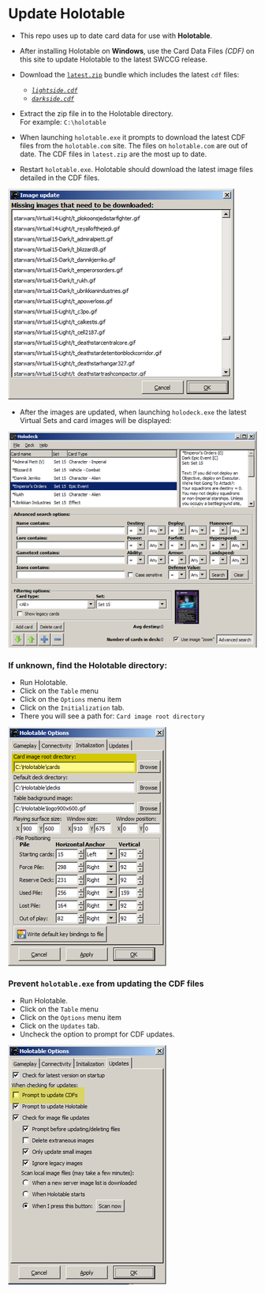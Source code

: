 Update Holotable
================

* This repo uses up to date card data for use with **Holotable**.

* After installing Holotable on **Windows**, use the Card Data Files _(CDF)_ on this site to update Holotable to the latest SWCCG release.

* Download the [`latest.zip`](../latest.zip) bundle which includes the latest `cdf` files:
  * _[`lightside.cdf`](../lightside.cdf)_
  * _[`darkside.cdf`](../darkside.cdf)_
* Extract the zip file in to the Holotable directory.<br />For example: `C:\holotable`
* When launching `holotable.exe` it prompts to download the latest CDF files from the `holotable.com` site. The files on `holotable.com` are out of date. The CDF files in `latest.zip` are the most up to date.
* Restart `holotable.exe`. Holotable should download the latest image files detailed in the CDF files.

![](pix/holotable_image_update.png)
* After the images are updated, when launching `holodeck.exe` the latest Virtual Sets and card images will be displayed:

![](pix/holodeck_set15.png)

### If unknown, find the Holotable directory:
* Run Holotable.
* Click on the `Table` menu
* Click on the `Options` menu item
* Click on the `Initialization` tab.
* There you will see a path for: `Card image root directory`

![](pix/holotable_options_initialization_card_image_root_directory.png)


### Prevent `holotable.exe` from updating the CDF files
* Run Holotable.
* Click on the `Table` menu
* Click on the `Options` menu item
* Click on the `Updates` tab.
* Uncheck the option to prompt for CDF updates.

![](pix/holotable_options_updates.png)








